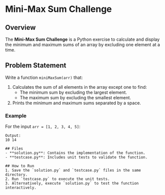 # Mini-Max Sum Challenge

## Overview
The **Mini-Max Sum Challenge** is a Python exercise to calculate and display the minimum and maximum sums of an array by excluding one element at a time.

## Problem Statement
Write a function `miniMaxSum(arr)` that:
1. Calculates the sum of all elements in the array except one to find:
    - The minimum sum by excluding the largest element.
    - The maximum sum by excluding the smallest element.
2. Prints the minimum and maximum sums separated by a space.

### Example
For the input `arr = [1, 2, 3, 4, 5]`:
```plaintext
Output:
10 14

## Files
- **solution.py**: Contains the implementation of the function.
- **testcase.py**: Includes unit tests to validate the function.

## How to Run
1. Save the `solution.py` and `testcase.py` files in the same directory.
2. Run `testcase.py` to execute the unit tests.
3. Alternatively, execute `solution.py` to test the function interactively.
